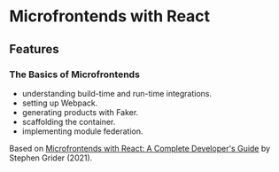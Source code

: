 # Microfrontends with React

## Features

### The Basics of Microfrontends

- understanding build-time and run-time integrations.
- setting up Webpack.
- generating products with Faker.
- scaffolding the container.
- implementing module federation.

Based on [Microfrontends with React: A Complete Developer's Guide](https://www.udemy.com/course/microfrontend-course/) by Stephen Grider (2021).
